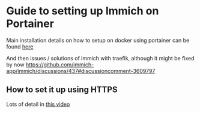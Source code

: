 # Guide to setting up Immich on Portainer

Main installation details on how to setup on docker using portainer can be found [here](https://immich.app/docs/install/portainer/)

And then issues / solutions of immich with traefik, although it might be fixed by now
https://github.com/immich-app/immich/discussions/437#discussioncomment-3609797

## How to set it up using HTTPS
Lots of detail in [this video](https://www.youtube.com/watch?v=Y7Z-RnM77tA)

